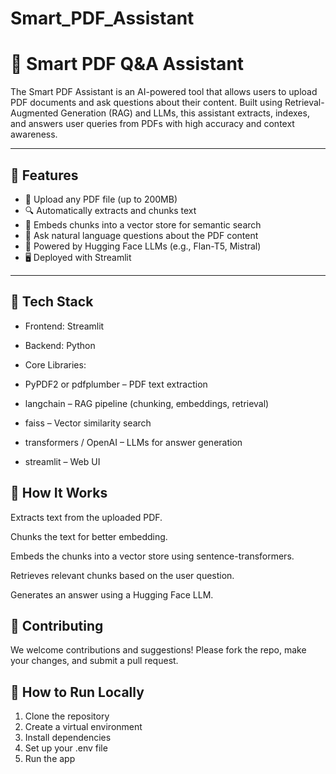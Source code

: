 # Smart_PDF_Assistant
# 📄 Smart PDF Q&A Assistant

The Smart PDF Assistant is an AI-powered tool that allows users to upload PDF documents and ask questions about their content. Built using Retrieval-Augmented Generation (RAG) and LLMs, this assistant extracts, indexes, and answers user queries from PDFs with high accuracy and context awareness.

---

## 🚀 Features

- 📄 Upload any PDF file (up to 200MB)
- 🔍 Automatically extracts and chunks text
- 🧠 Embeds chunks into a vector store for semantic search
- 💬 Ask natural language questions about the PDF content
- 🧠 Powered by Hugging Face LLMs (e.g., Flan-T5, Mistral)
- 🖥️ Deployed with Streamlit

---

## 🧰 Tech Stack
- Frontend: Streamlit

- Backend: Python

- Core Libraries:

- PyPDF2 or pdfplumber – PDF text extraction

- langchain – RAG pipeline (chunking, embeddings, retrieval)

- faiss – Vector similarity search

- transformers / OpenAI – LLMs for answer generation

- streamlit – Web UI

## 🧠 How It Works
Extracts text from the uploaded PDF.

Chunks the text for better embedding.

Embeds the chunks into a vector store using sentence-transformers.

Retrieves relevant chunks based on the user question.

Generates an answer using a Hugging Face LLM.

## 🤝 Contributing
We welcome contributions and suggestions! Please fork the repo, make your changes, and submit a pull request.

## 🚀 How to Run Locally
1. Clone the repository
2. Create a virtual environment
3. Install dependencies
4. Set up your .env file
5. Run the app
